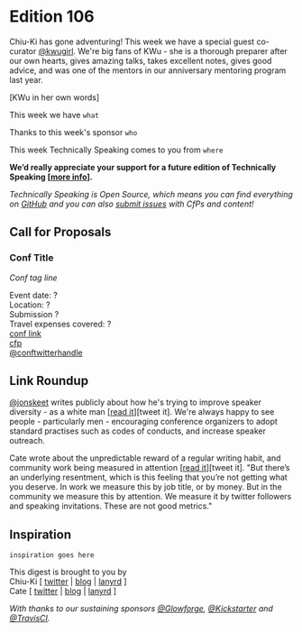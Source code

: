# Edition 106

Chiu-Ki has gone adventuring! This week we have a special guest co-curator [@kwugirl](http://twitter.com/kwugirl). We're big fans of KWu - she is a thorough preparer after our own hearts, gives amazing talks, takes excellent notes, gives good advice, and was one of the mentors in our anniversary mentoring program last year.

[KWu in her own words]

This week we have `what`

Thanks to this week's sponsor `who`

This week Technically Speaking comes to you from `where`

**We’d really appreciate your support for a future edition of Technically Speaking [[more info](http://www.techspeak.email/sponsorship/)].**  

*Technically Speaking is Open Source, which means you can find everything on [GitHub](https://github.com/catehstn/technically-speaking/) and you can also [submit issues](https://github.com/catehstn/technically-speaking/issues/new) with CfPs and content!*  

## Call for Proposals

### Conf Title  
*Conf tag line*

Event date: ?  
Location: ?  
Submission ?  
Travel expenses covered: ?  
[conf link](?)  
[cfp](?)  
[@conftwitterhandle](?)



## Link Roundup

[@jonskeet](http://twitter.com/jonskeet) writes publicly about how he's trying to improve speaker diversity - as a white man [[read it](https://codeblog.jonskeet.uk/2016/12/10/diversity-and-speaking-engagements/)][tweet it]. We're always happy to see people - particularly men - encouraging conference organizers to adopt standard practises such as codes of conducts, and increase speaker outreach.

Cate wrote about the unpredictable reward of a regular writing habit, and community work being measured in attention [[read it](https://cate.blog/2016/12/08/the-roi-of-writing/)][tweet it]. "But there’s an underlying resentment, which is this feeling that you’re not getting what you deserve. In work we measure this by job title, or by money. But in the community we measure this by attention. We measure it by twitter followers and speaking invitations. These are not good metrics."

## Inspiration

`inspiration goes here`  


This digest is brought to you by  
Chiu-Ki [ [twitter](https://twitter.com/chiuki) | [blog](http://blog.sqisland.com/) | [lanyrd](http://lanyrd.com/profile/chiuki/) ]  
Cate [ [twitter](https://twitter.com/catehstn) | [blog](http://www.catehuston.com/blog/) | [lanyrd](http://lanyrd.com/profile/catehstn/) ]

*With thanks to our sustaining sponsors [@Glowforge](http://twitter.com/glowforge), [@Kickstarter](http://twitter.com/kickstarter) and [@TravisCI](http://twitter.com/travisci).*
